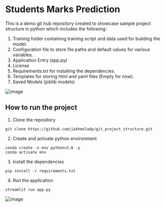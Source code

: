 # Students Marks Prediction
This is a demo git hub repository created to showcase sample project structure in python which includes the following:

1. Training folder containing training script and data used for building the model.
2. Configuration file to store file paths and default values for various variables.
3. Application Entry (app.py)
4. License
5. Requirements.txt for installing the dependencies.
6. Templates for storing html and yaml files (Empty for now).
7. Saved Models (joblib models)

![image](https://user-images.githubusercontent.com/54409180/195171672-d475cb36-7c8c-4499-ae65-074524a807a2.png)

## How to run the project
1. Clone the repository
```
git clone https://github.com/jakhmoladp/git_project_structure.git
```
2. Create and activate python environment
```
conda create -n env python=3.8 -y
conda activate env
```
3. Install the dependencies
```
pip install -r requirements.txt
```
4. Run the application
```
streamlit run app.py
```
![image](https://user-images.githubusercontent.com/54409180/195171053-ca031c93-bca5-482c-926e-7574e6a7d6fd.png)
